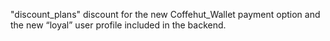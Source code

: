 "discount_plans" 
discount for the new Coffehut_Wallet payment option and the new “loyal” user profile included in the backend. 
